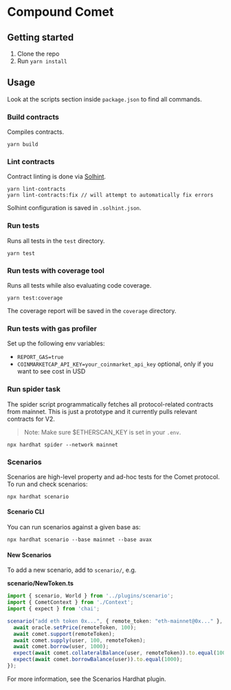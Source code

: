 # Compound Comet

## Getting started

1. Clone the repo
2. Run `yarn install`

## Usage

Look at the scripts section inside `package.json` to find all commands.

### Build contracts

Compiles contracts.

`yarn build`

### Lint contracts

Contract linting is done via [Solhint](https://github.com/protofire/solhint).

```
yarn lint-contracts
yarn lint-contracts:fix // will attempt to automatically fix errors
```

Solhint configuration is saved in `.solhint.json`.

### Run tests

Runs all tests in the `test` directory.

`yarn test`

### Run tests with coverage tool

Runs all tests while also evaluating code coverage.

`yarn test:coverage`

The coverage report will be saved in the `coverage` directory.

### Run tests with gas profiler

Set up the following env variables:

 - `REPORT_GAS=true`
 - `COINMARKETCAP_API_KEY=your_coinmarket_api_key`
   optional, only if you want to see cost in USD

### Run spider task

The spider script programmatically fetches all protocol-related contracts from mainnet. 
This is just a prototype and it currently pulls relevant contracts for V2.

> Note: Make sure $ETHERSCAN_KEY is set in your `.env`.

`npx hardhat spider --network mainnet`

### Scenarios

Scenarios are high-level property and ad-hoc tests for the Comet protocol. To run and check scenarios:

`npx hardhat scenario`

#### Scenario CLI

You can run scenarios against a given base as:

`npx hardhat scenario --base mainnet --base avax`

#### New Scenarios

To add a new scenario, add to `scenario/`, e.g.

**scenario/NewToken.ts**

```ts
import { scenario, World } from '../plugins/scenario';
import { CometContext } from './Context';
import { expect } from 'chai';

scenario("add eth token 0x...", { remote_token: "eth-mainnet@0x..." }, async ({user, oracle, comet, remoteToken}: CometContext, world: World) => {
  await oracle.setPrice(remoteToken, 100);
  await comet.support(remoteToken);
  await comet.supply(user, 100, remoteToken);
  await comet.borrow(user, 1000);
  expect(await comet.collateralBalance(user, remoteToken)).to.equal(100);
  expect(await comet.borrowBalance(user)).to.equal(1000);
});
````

For more information, see the Scenarios Hardhat plugin.
